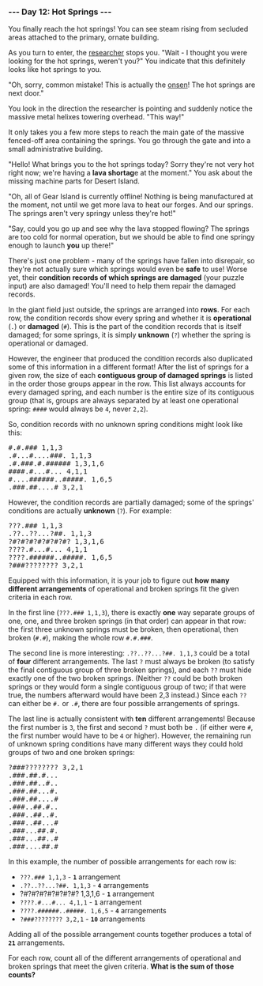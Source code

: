 ### --- Day 12: Hot Springs ---

You finally reach the hot springs! You can see steam rising from secluded
areas attached to the primary, ornate building.

As you turn to enter, the [researcher](https://adventofcode.com/2023/day/11) stops you. "Wait - I thought you were
looking for the hot springs, weren't you?" You indicate that this
definitely looks like hot springs to you.

"Oh, sorry, common mistake! This is actually the [onsen](https://en.wikipedia.org/wiki/Onsen)! The hot springs are
next door."

You look in the direction the researcher is pointing and suddenly notice
the massive metal helixes towering overhead. "This way!"

It only takes you a few more steps to reach the main gate of the massive
fenced-off area containing the springs. You go through the gate and into a
small administrative building.

"Hello! What brings you to the hot springs today? Sorry they're not very
hot right now; we're having a **lava shortag**e at the moment." You ask about
the missing machine parts for Desert Island.

"Oh, all of Gear Island is currently offline! Nothing is being manufactured
at the moment, not until we get more lava to heat our forges. And our
springs. The springs aren't very springy unless they're hot!"

"Say, could you go up and see why the lava stopped flowing? The springs are
too cold for normal operation, but we should be able to find one springy
enough to launch **you** up there!"

There's just one problem - many of the springs have fallen into disrepair,
so they're not actually sure which springs would even be **safe** to use! Worse
yet, their **condition records of which springs are damaged** (your puzzle
input) are also damaged! You'll need to help them repair the damaged
records.

In the giant field just outside, the springs are arranged into **rows**. For
each row, the condition records show every spring and whether it is
**operational** (`.`) or **damaged** (`#`). This is the part of the condition records
that is itself damaged; for some springs, it is simply **unknown** (`?`) whether
the spring is operational or damaged.

However, the engineer that produced the condition records also duplicated
some of this information in a different format! After the list of springs
for a given row, the size of each **contiguous group of damaged springs** is
listed in the order those groups appear in the row. This list always
accounts for every damaged spring, and each number is the entire size of
its contiguous group (that is, groups are always separated by at least one
operational spring: `####` would always be `4`, never `2,2`).

So, condition records with no unknown spring conditions might look like
this:

<pre>
#.#.### 1,1,3
.#...#....###. 1,1,3
.#.###.#.###### 1,3,1,6
####.#...#... 4,1,1
#....######..#####. 1,6,5
.###.##....# 3,2,1
</pre>

However, the condition records are partially damaged; some of the springs'
conditions are actually **unknown** (`?`). For example:

<pre>
???.### 1,1,3
.??..??...?##. 1,1,3
?#?#?#?#?#?#?#? 1,3,1,6
????.#...#... 4,1,1
????.######..#####. 1,6,5
?###???????? 3,2,1
</pre>

Equipped with this information, it is your job to figure out **how many
different arrangements** of operational and broken springs fit the given
criteria in each row.

In the first line (`???.### 1,1,3`), there is exactly **one** way separate groups
of one, one, and three broken springs (in that order) can appear in that
row: the first three unknown springs must be broken, then operational, then
broken (`#.#`), making the whole row `#.#.###`.

The second line is more interesting: `.??..??...?##. 1,1,3` could be a total
of **four** different arrangements. The last `?` must always be broken (to
satisfy the final contiguous group of three broken springs), and each `??`
must hide exactly one of the two broken springs. (Neither `??` could be both
broken springs or they would form a single contiguous group of two; if that
were true, the numbers afterward would have been 2,3 instead.) Since each
`??` can either be `#.` or `.#`, there are four possible arrangements of springs.

The last line is actually consistent with **ten** different arrangements!
Because the first number is `3`, the first and second `?` must both be `.` (if
either were `#`, the first number would have to be `4` or higher). However, the
remaining run of unknown spring conditions have many different ways they
could hold groups of two and one broken springs:

<pre>
?###???????? 3,2,1
.###.##.#...
.###.##..#..
.###.##...#.
.###.##....#
.###..##.#..
.###..##..#.
.###..##...#
.###...##.#.
.###...##..#
.###....##.#
</pre>

In this example, the number of possible arrangements for each row is:

- `???.### 1,1,3` - **`1`** arrangement
- `.??..??...?##. 1,1,3` - **`4`** arrangements
- ?#?#?#?#?#?#?#? 1,3,1,6 - **`1`** arrangement
- `????.#...#... 4,1,1` - **`1`** arrangement
- `????.######..#####. 1,6,5` - **`4`** arrangements
- `?###???????? 3,2,1` - **`10`** arrangements

Adding all of the possible arrangement counts together produces a total of
**`21`** arrangements.

For each row, count all of the different arrangements of operational and
broken springs that meet the given criteria. **What is the sum of those
counts?**
